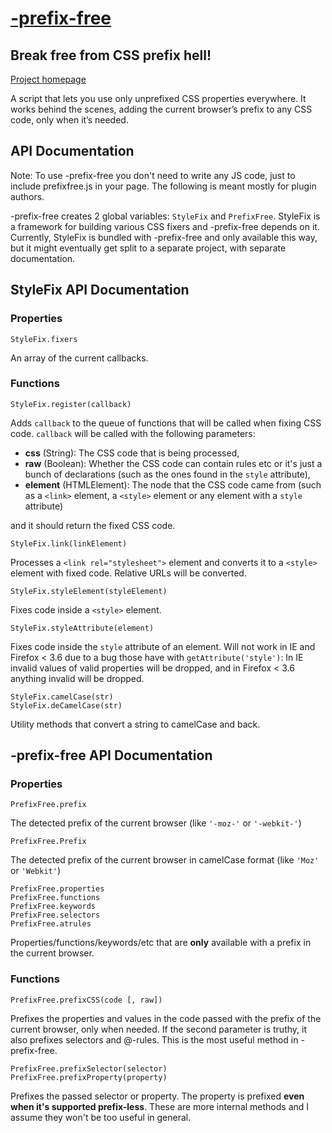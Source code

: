 # [-prefix-**free**](https://leaverou.github.io/prefixfree/)
## Break free from CSS prefix hell!

[Project homepage](https://leaverou.github.io/prefixfree/)

A script that lets you use only unprefixed CSS properties everywhere. 
It works behind the scenes, adding the current browser’s prefix to any CSS code, only when it’s needed.

## API Documentation
Note: To use -prefix-free you don't need to write any JS code, just to include prefixfree.js in your page. The following is meant mostly for plugin authors.

-prefix-free creates 2 global variables: `StyleFix` and `PrefixFree`. StyleFix is a framework for building various CSS fixers and -prefix-free depends on it. Currently, StyleFix is bundled with -prefix-free and only available this way, but it might eventually get split to a separate project, with separate documentation.

## StyleFix API Documentation

### Properties
	StyleFix.fixers
An array of the current callbacks.

### Functions
	StyleFix.register(callback)
Adds `callback` to the queue of functions that will be called when fixing CSS code. `callback` will be called with the following parameters:

* **css** (String): The CSS code that is being processed,
* **raw** (Boolean): Whether the CSS code can contain rules etc or it's just a bunch of declarations (such as the ones found in the `style` attribute),
* **element** (HTMLElement): The node that the CSS code came from (such as a `<link>` element, a `<style>` element or any element with a `style` attribute)

and it should return the fixed CSS code.

	StyleFix.link(linkElement)

Processes a `<link rel="stylesheet">` element and converts it to a `<style>` element with fixed code. Relative URLs will be converted.

	StyleFix.styleElement(styleElement)
	
Fixes code inside a `<style>` element.

	StyleFix.styleAttribute(element)
	
Fixes code inside the `style` attribute of an element. Will not work in IE and Firefox &lt; 3.6 due to a bug those have with `getAttribute('style')`: In IE invalid values of valid properties will be dropped, and in Firefox &lt; 3.6 anything invalid will be dropped.

	StyleFix.camelCase(str)
	StyleFix.deCamelCase(str)
Utility methods that convert a string to camelCase and back.

## -prefix-free API Documentation

### Properties
	PrefixFree.prefix
The detected prefix of the current browser (like `'-moz-'` or `'-webkit-'`)

	PrefixFree.Prefix
The detected prefix of the current browser in camelCase format (like `'Moz'` or `'Webkit'`)

	PrefixFree.properties
	PrefixFree.functions
	PrefixFree.keywords
	PrefixFree.selectors
	PrefixFree.atrules
Properties/functions/keywords/etc that are **only** available with a prefix in the current browser.

### Functions
	PrefixFree.prefixCSS(code [, raw])
Prefixes the properties and values in the code passed with the prefix of the current browser, only when needed. If the second parameter is truthy, it also prefixes selectors and @-rules. This is the most useful method in -prefix-free.

	PrefixFree.prefixSelector(selector)
	PrefixFree.prefixProperty(property)
Prefixes the passed selector or property. The property is prefixed **even when it's supported prefix-less**. These are more internal methods and I assume they won't be too useful in general.
